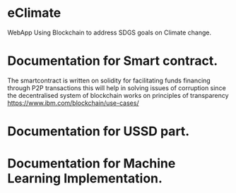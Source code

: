 # eClimate
WebApp Using Blockchain to address SDGS goals on Climate change.




# Documentation for Smart contract.
The smartcontract is written on solidity for facilitating funds financing through P2P transactions
this will help in solving issues of corruption since the decentralised system of blockchain works on 
principles of transparency https://www.ibm.com/blockchain/use-cases/




# Documentation for USSD part.




# Documentation for Machine Learning Implementation.
